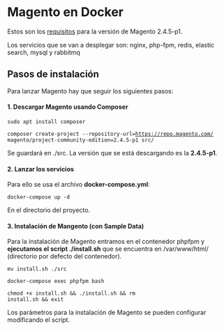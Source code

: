 # Magento en Docker

Estos son los [requisitos](https://experienceleague.adobe.com/docs/commerce-operations/installation-guide/system-requirements.html?lang=en) para la versión de Magento 2.4.5-p1.

Los servicios que se van a desplegar son: nginx, php-fpm, redis, elastic search, mysql y rabbitmq

## Pasos de instalación
Para lanzar Magento hay que seguir los siguientes pasos:

#### 1. Descargar Magento usando Composer
<code>sudo apt install composer</code>

<code>composer create-project --repository-url=https://repo.magento.com/ magento/project-community-edition=2.4.5-p1 src/</code>

Se guardará en ./src. La versión que se está descargando es la **2.4.5-p1**.

#### 2. Lanzar los servicios
Para ello se usa el archivo **docker-compose.yml**:

<code>docker-compose up -d</code>

En el directorio del proyecto.

#### 3. Instalación de Mangento (con Sample Data)
Para la instalación de Magento entramos en el contenedor phpfpm y **ejecutamos el script ./install.sh** que se encuentra en /var/www/html/ (directorio por defecto del contenedor).

<code>mv install.sh ./src</code>

<code>docker-compose exec phpfpm bash</code>

<code>chmod +x install.sh && ./install.sh && rm install.sh && exit</code>

Los parámetros para la instalación de Magento se pueden configurar modificando el script.

